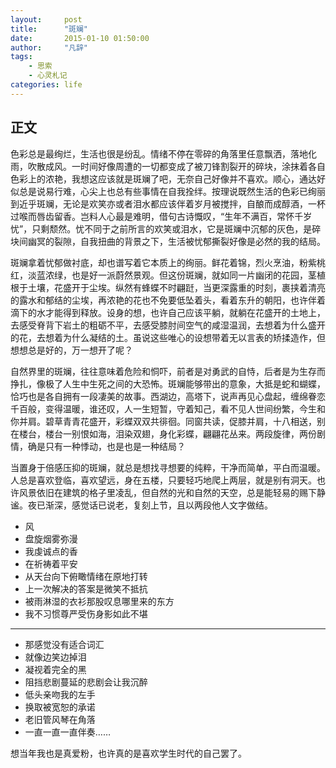 ```yaml
---
layout:     post
title:      "斑斓"
date:       2015-01-10 01:50:00
author:     "凡辞"
tags:
    - 思索
    - 心灵札记
categories: life
---
```


## 正文

色彩总是最绚烂，生活也很是纷乱。情绪不停在零碎的角落里任意飘洒，落地化雨，吹散成风。一时间好像周遭的一切都变成了被刀锋割裂开的碎块，涂抹着各自色彩上的浓艳，我想这应该就是斑斓了吧，无奈自己好像并不喜欢。顺心，通达好似总是说易行难，心尖上也总有些事情在自我拴绊。按理说既然生活的色彩已绚丽到近乎斑斓，无论是欢笑亦或者泪水都应该伴着岁月被搅拌，自酿而成醇酒，一杯过喉而唇齿留香。岂料人心最是难明，借句古诗慨叹，“生年不满百，常怀千岁忧”，只剩颓然。忧不同于之前所言的欢笑或泪水，它是斑斓中沉郁的灰色，是碎块间幽冥的裂隙，自我扭曲的背景之下，生活被忧郁撕裂好像是必然的我的结局。

斑斓拿着忧郁做衬底，却也谱写着它本质上的绚丽。鲜花着锦，烈火烹油，粉紫桃红，淡蓝浓绿，也是好一派蔚然景观。但这份斑斓，就如同一片幽闭的花园，茎植根于土壤，花盛开于尘埃。纵然有蜂蝶不时翩跹，当更深露重的时刻，裹挟着清亮的露水和郁结的尘埃，再浓艳的花也不免要低坠着头，看着东升的朝阳，也许伴着滴下的水才能得到释放。设身的想，也许自己应该平躺，就躺在花盛开的土地上，去感受脊背下岩土的粗砺不平，去感受膝肘间空气的咸湿温润，去想着为什么盛开的花，去想着为什么凝结的土。虽说这些唯心的设想带着无以言表的矫揉造作，但想想总是好的，万一想开了呢？

自然界里的斑斓，往往意味着危险和恫吓，前者是对勇武的自恃，后者是为生存而挣扎，像极了人生中生死之间的大恐怖。斑斓能够带出的意象，大抵是蛇和蝴蝶，恰巧也是各自拥有一段凄美的故事。西湖边，高塔下，说声再见心盘起，缠绵眷恋千百般，变得温暖，谁还叹，人一生短暂，守着知己，看不见人世间纷繁，今生和你并肩。碧草青青花盛开，彩蝶双双共徘徊。同窗共读，促膝并肩，十八相送，别在楼台，楼台一别恨如海，泪染双翅，身化彩蝶，翩翩花丛来。两段旋律，两份剧情，确是只有一种悸动，也是也是一种结局？

当置身于倍感压抑的斑斓，就总是想找寻想要的纯粹，干净而简单，平白而温暖。人总是喜欢登临，喜欢望远，身在五楼，只要轻巧地爬上两层，就是别有洞天。也许风景依旧在建筑的格子里凌乱，但自然的光和自然的天空，总是能轻易的赐下静谧。夜已渐深，感觉话已说老，复刻上节，且以两段他人文字做结。

* 风
* 盘旋烟雾弥漫
* 我虔诚点的香
* 在祈祷着平安
* 从天台向下俯瞰情绪在原地打转
* 上一次解决的答案是微笑不抵抗
* 被雨淋湿的衣衫那股叹息哪里来的东方
* 我不习惯尊严受伤身影如此不堪

---

* 那感觉没有适合词汇
* 就像边笑边掉泪
* 凝视着完全的黑
* 阻挡悲剧蔓延的悲剧会让我沉醉
* 低头亲吻我的左手
* 换取被宽恕的承诺
* 老旧管风琴在角落
* 一直一直一直伴奏……

想当年我也是真爱粉，也许真的是喜欢学生时代的自己罢了。


